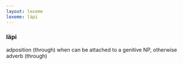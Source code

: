 ```yaml
---
layout: lexeme
lexeme: läpi
---
```


###  läpi 
adposition (through) when can be attached to a genitive NP, otherwise adverb (through)

